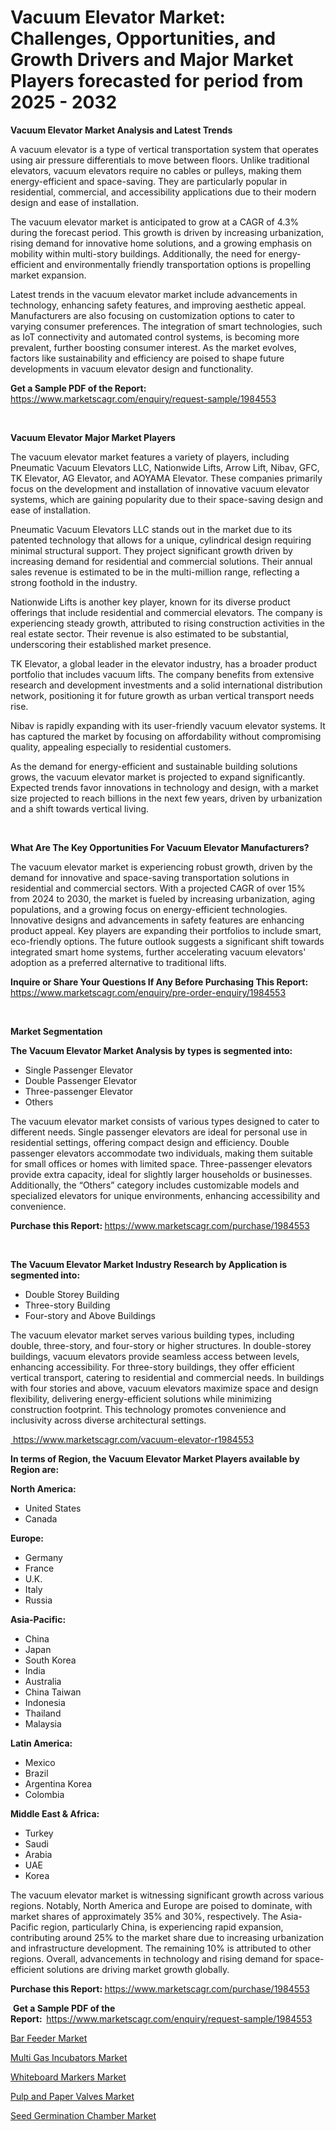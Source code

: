 <p><h1>Vacuum Elevator Market: Challenges, Opportunities, and Growth Drivers and Major Market Players forecasted for period from 2025 - 2032</h1></p><p><strong>Vacuum Elevator Market Analysis and Latest Trends</strong></p>
<p><p>A vacuum elevator is a type of vertical transportation system that operates using air pressure differentials to move between floors. Unlike traditional elevators, vacuum elevators require no cables or pulleys, making them energy-efficient and space-saving. They are particularly popular in residential, commercial, and accessibility applications due to their modern design and ease of installation.</p><p>The vacuum elevator market is anticipated to grow at a CAGR of 4.3% during the forecast period. This growth is driven by increasing urbanization, rising demand for innovative home solutions, and a growing emphasis on mobility within multi-story buildings. Additionally, the need for energy-efficient and environmentally friendly transportation options is propelling market expansion.</p><p>Latest trends in the vacuum elevator market include advancements in technology, enhancing safety features, and improving aesthetic appeal. Manufacturers are also focusing on customization options to cater to varying consumer preferences. The integration of smart technologies, such as IoT connectivity and automated control systems, is becoming more prevalent, further boosting consumer interest. As the market evolves, factors like sustainability and efficiency are poised to shape future developments in vacuum elevator design and functionality.</p></p>
<p><strong>Get a Sample PDF of the Report:&nbsp;</strong> <a href="https://www.marketscagr.com/enquiry/request-sample/1984553?utm_campaign=2031&utm_medium=2&utm_source=Github&utm_content=ia&utm_term=10042025&utm_id=vacuum-elevator">https://www.marketscagr.com/enquiry/request-sample/1984553</a></p>
<p>&nbsp;</p>
<p><strong>Vacuum Elevator Major Market Players</strong></p>
<p><p>The vacuum elevator market features a variety of players, including Pneumatic Vacuum Elevators LLC, Nationwide Lifts, Arrow Lift, Nibav, GFC, TK Elevator, AG Elevator, and AOYAMA Elevator. These companies primarily focus on the development and installation of innovative vacuum elevator systems, which are gaining popularity due to their space-saving design and ease of installation.</p><p>Pneumatic Vacuum Elevators LLC stands out in the market due to its patented technology that allows for a unique, cylindrical design requiring minimal structural support. They project significant growth driven by increasing demand for residential and commercial solutions. Their annual sales revenue is estimated to be in the multi-million range, reflecting a strong foothold in the industry.</p><p>Nationwide Lifts is another key player, known for its diverse product offerings that include residential and commercial elevators. The company is experiencing steady growth, attributed to rising construction activities in the real estate sector. Their revenue is also estimated to be substantial, underscoring their established market presence.</p><p>TK Elevator, a global leader in the elevator industry, has a broader product portfolio that includes vacuum lifts. The company benefits from extensive research and development investments and a solid international distribution network, positioning it for future growth as urban vertical transport needs rise.</p><p>Nibav is rapidly expanding with its user-friendly vacuum elevator systems. It has captured the market by focusing on affordability without compromising quality, appealing especially to residential customers.</p><p>As the demand for energy-efficient and sustainable building solutions grows, the vacuum elevator market is projected to expand significantly. Expected trends favor innovations in technology and design, with a market size projected to reach billions in the next few years, driven by urbanization and a shift towards vertical living.</p></p>
<p>&nbsp;</p>
<p><strong>What Are The Key Opportunities For Vacuum Elevator Manufacturers?</strong></p>
<p><p>The vacuum elevator market is experiencing robust growth, driven by the demand for innovative and space-saving transportation solutions in residential and commercial sectors. With a projected CAGR of over 15% from 2024 to 2030, the market is fueled by increasing urbanization, aging populations, and a growing focus on energy-efficient technologies. Innovative designs and advancements in safety features are enhancing product appeal. Key players are expanding their portfolios to include smart, eco-friendly options. The future outlook suggests a significant shift towards integrated smart home systems, further accelerating vacuum elevators' adoption as a preferred alternative to traditional lifts.</p></p>
<p><strong>Inquire or Share Your Questions If Any Before Purchasing This Report:</strong> <a href="https://www.marketscagr.com/enquiry/pre-order-enquiry/1984553?utm_campaign=2031&utm_medium=2&utm_source=Github&utm_content=ia&utm_term=10042025&utm_id=vacuum-elevator">https://www.marketscagr.com/enquiry/pre-order-enquiry/1984553</a></p>
<p>&nbsp;</p>
<p><strong>Market Segmentation</strong></p>
<p><strong>The Vacuum Elevator Market Analysis by types is segmented into:</strong></p>
<p><ul><li>Single Passenger Elevator</li><li>Double Passenger Elevator</li><li>Three-passenger Elevator</li><li>Others</li></ul></p>
<p><p>The vacuum elevator market consists of various types designed to cater to different needs. Single passenger elevators are ideal for personal use in residential settings, offering compact design and efficiency. Double passenger elevators accommodate two individuals, making them suitable for small offices or homes with limited space. Three-passenger elevators provide extra capacity, ideal for slightly larger households or businesses. Additionally, the “Others” category includes customizable models and specialized elevators for unique environments, enhancing accessibility and convenience.</p></p>
<p><strong>Purchase this Report:&nbsp;</strong><a href="https://www.marketscagr.com/purchase/1984553?utm_campaign=2031&utm_medium=2&utm_source=Github&utm_content=ia&utm_term=10042025&utm_id=vacuum-elevator">https://www.marketscagr.com/purchase/1984553</a></p>
<p>&nbsp;</p>
<p><strong>The Vacuum Elevator Market Industry Research by Application is segmented into:</strong></p>
<p><ul><li>Double Storey Building</li><li>Three-story Building</li><li>Four-story and Above Buildings</li></ul></p>
<p><p>The vacuum elevator market serves various building types, including double, three-story, and four-story or higher structures. In double-storey buildings, vacuum elevators provide seamless access between levels, enhancing accessibility. For three-story buildings, they offer efficient vertical transport, catering to residential and commercial needs. In buildings with four stories and above, vacuum elevators maximize space and design flexibility, delivering energy-efficient solutions while minimizing construction footprint. This technology promotes convenience and inclusivity across diverse architectural settings.</p></p>
<p><a href="https://www.marketscagr.com/vacuum-elevator-r1984553?utm_campaign=2031&utm_medium=2&utm_source=Github&utm_content=ia&utm_term=10042025&utm_id=vacuum-elevator">&nbsp;https://www.marketscagr.com/vacuum-elevator-r1984553</a></p>
<p><strong>In terms of Region, the Vacuum Elevator Market Players available by Region are:</strong></p>
<p>
    <p> <strong> North America: </strong>
        <ul>
            <li>United States</li>
            <li>Canada</li>
        </ul>
        </p> 
    <p> <strong> Europe: </strong>
        <ul>
            <li>Germany</li>
            <li>France</li>
            <li>U.K.</li>
            <li>Italy</li>
            <li>Russia</li>
        </ul>
        </p> 
    <p> <strong> Asia-Pacific: </strong>
        <ul>
            <li>China</li>
            <li>Japan</li>
            <li>South Korea</li>
            <li>India</li>
            <li>Australia</li>
            <li>China Taiwan</li>
            <li>Indonesia</li>
            <li>Thailand</li>
            <li>Malaysia</li>
        </ul>
        </p> 
    <p> <strong> Latin America: </strong>
        <ul>
            <li>Mexico</li>
            <li>Brazil</li>
            <li>Argentina Korea</li>
            <li>Colombia</li>
        </ul>
        </p> 
    <p> <strong> Middle East & Africa: </strong>
        <ul>
            <li>Turkey</li>
            <li>Saudi</li>
            <li>Arabia</li>
            <li>UAE</li>
            <li>Korea</li>
        </ul>
    </p>
    </p>
<p><p>The vacuum elevator market is witnessing significant growth across various regions. Notably, North America and Europe are poised to dominate, with market shares of approximately 35% and 30%, respectively. The Asia-Pacific region, particularly China, is experiencing rapid expansion, contributing around 25% to the market share due to increasing urbanization and infrastructure development. The remaining 10% is attributed to other regions. Overall, advancements in technology and rising demand for space-efficient solutions are driving market growth globally.</p></p>
<p><strong>Purchase this Report: </strong><a href="https://www.marketscagr.com/purchase/1984553?utm_campaign=2031&utm_medium=2&utm_source=Github&utm_content=ia&utm_term=10042025&utm_id=vacuum-elevator">https://www.marketscagr.com/purchase/1984553</a></p>
<p>&nbsp;<strong>Get a Sample PDF of the Report:&nbsp;&nbsp;</strong><a href="https://www.marketscagr.com/enquiry/request-sample/1984553?utm_campaign=2031&utm_medium=2&utm_source=Github&utm_content=ia&utm_term=10042025&utm_id=vacuum-elevator">https://www.marketscagr.com/enquiry/request-sample/1984553</a></p>
<p><strong></strong></p>
<p><p><a href="https://github.com/nicoytabiz7/Market-Research-Report-List-1/blob/main/bar-feeder-market.md?utm_campaign=2031&utm_medium=2&utm_source=Github&utm_content=ia&utm_term=10042025&utm_id=vacuum-elevator">Bar Feeder Market</a></p><p><a href="https://github.com/avirsuckra/Market-Research-Report-List-1/blob/main/multi-gas-incubators-market.md?utm_campaign=2031&utm_medium=2&utm_source=Github&utm_content=ia&utm_term=10042025&utm_id=vacuum-elevator">Multi Gas Incubators Market</a></p><p><a href="https://github.com/daddskokenk4/Market-Research-Report-List-1/blob/main/whiteboard-markers-market.md?utm_campaign=2031&utm_medium=2&utm_source=Github&utm_content=ia&utm_term=10042025&utm_id=vacuum-elevator">Whiteboard Markers Market</a></p><p><a href="https://github.com/kimomeifbnu26/Market-Research-Report-List-1/blob/main/pulp-and-paper-valves-market.md?utm_campaign=2031&utm_medium=2&utm_source=Github&utm_content=ia&utm_term=10042025&utm_id=vacuum-elevator">Pulp and Paper Valves Market</a></p><p><a href="https://github.com/sekohlorik/Market-Research-Report-List-1/blob/main/seed-germination-chamber-market.md?utm_campaign=2031&utm_medium=2&utm_source=Github&utm_content=ia&utm_term=10042025&utm_id=vacuum-elevator">Seed Germination Chamber Market</a></p></p>